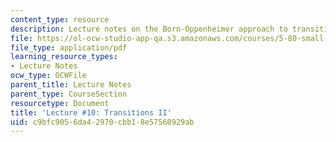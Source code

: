 ```yaml
---
content_type: resource
description: Lecture notes on the Born-Oppenheimer approach to transitions.
file: https://ol-ocw-studio-app-qa.s3.amazonaws.com/courses/5-80-small-molecule-spectroscopy-and-dynamics-fall-2008/c9bfc9056da42970cbb18e57560929ab_10_580ln_fa08.pdf
file_type: application/pdf
learning_resource_types:
- Lecture Notes
ocw_type: OCWFile
parent_title: Lecture Notes
parent_type: CourseSection
resourcetype: Document
title: 'Lecture #10: Transitions II'
uid: c9bfc905-6da4-2970-cbb1-8e57560929ab
---
```

